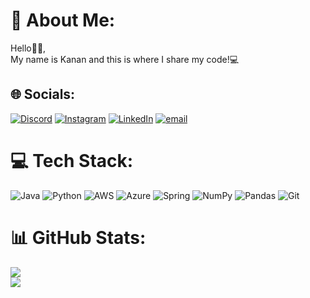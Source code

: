 # 💫 About Me:
Hello🙋‍♂️,<br>My name is Kanan and this is where I share my code!💻

## 🌐 Socials:
[![Discord](https://img.shields.io/badge/Discord-%237289DA.svg?logo=discord&logoColor=white)](https://discord.gg/k6gnn) 
[![Instagram](https://img.shields.io/badge/Instagram-%23E4405F.svg?logo=Instagram&logoColor=white)](https://instagram.com/k6gnn) 
[![LinkedIn](https://img.shields.io/badge/LinkedIn-%230077B5.svg?logo=linkedin&logoColor=white)](https://linkedin.com/in/Kanan-Badalov) 
[![email](https://img.shields.io/badge/Email-D14836?logo=gmail&logoColor=white)](mailto:badalovkananfu@gmail.com) 

# 💻 Tech Stack:
![Java](https://img.shields.io/badge/java-%23ED8B00.svg?style=for-the-badge&logo=openjdk&logoColor=white) 
![Python](https://img.shields.io/badge/python-3670A0?style=for-the-badge&logo=python&logoColor=ffdd54) 
![AWS](https://img.shields.io/badge/AWS-%23FF9900.svg?style=for-the-badge&logo=amazon-aws&logoColor=white) 
![Azure](https://img.shields.io/badge/azure-%230072C6.svg?style=for-the-badge&logo=microsoftazure&logoColor=white) 
![Spring](https://img.shields.io/badge/spring-%236DB33F.svg?style=for-the-badge&logo=spring&logoColor=white) 
![NumPy](https://img.shields.io/badge/numpy-%23013243.svg?style=for-the-badge&logo=numpy&logoColor=white) 
![Pandas](https://img.shields.io/badge/pandas-%23150458.svg?style=for-the-badge&logo=pandas&logoColor=white) 
![Git](https://img.shields.io/badge/git-%23F05033.svg?style=for-the-badge&logo=git&logoColor=white)

# 📊 GitHub Stats:
![](https://nirzak-streak-stats.vercel.app/?user=k6gnn&theme=dark&hide_border=true)<br/>
![](https://github-readme-stats.vercel.app/api/top-langs/?username=k6gnn&theme=dark&hide_border=true&include_all_commits=false&count_private=false&layout=compact)
